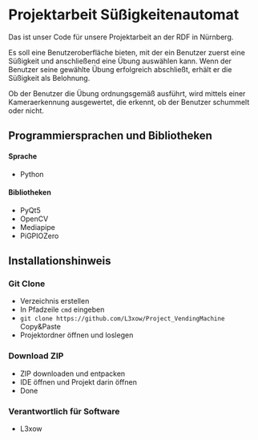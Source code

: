# Projektarbeit Süßigkeitenautomat

Das ist unser Code für unsere Projektarbeit an der RDF in Nürnberg.

Es soll eine Benutzeroberfläche bieten, mit der ein Benutzer zuerst eine Süßigkeit und anschließend eine Übung auswählen kann.
Wenn der Benutzer seine gewählte Übung erfolgreich abschließt, erhält er die Süßigkeit als Belohnung. 

Ob der Benutzer die Übung ordnungsgemäß ausführt, wird mittels einer Kameraerkennung ausgewertet, die erkennt, ob der Benutzer schummelt oder nicht.

## Programmiersprachen und Bibliotheken

#### Sprache
- Python

#### Bibliotheken
- PyQt5 
- OpenCV 
- Mediapipe 
- PiGPIOZero


## Installationshinweis
### Git Clone
-   Verzeichnis erstellen
-   In Pfadzeile `cmd` eingeben
-   `git clone https://github.com/L3xow/Project_VendingMachine` Copy&Paste
-   Projektordner öffnen und loslegen

### Download ZIP
-   ZIP downloaden und entpacken
-   IDE öffnen und Projekt darin öffnen
-   Done



### Verantwortlich für Software 
  - L3xow